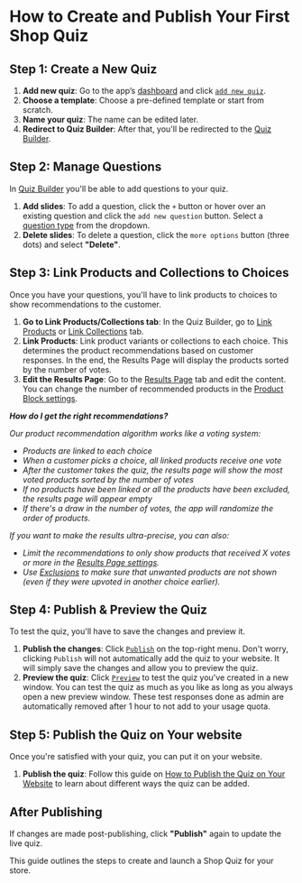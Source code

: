 # How to Create and Publish Your First Shop Quiz

## Step 1: Create a New Quiz

1. **Add new quiz**: Go to the app’s [dashboard](https://docs.revenuehunt.com/reference/dashboard/) and click [`add new quiz`](https://docs.revenuehunt.com/reference/dashboard/#new-quiz).
2. **Choose a template**: Choose a pre-defined template or start from scratch.
3. **Name your quiz**: The name can be edited later.
4. **Redirect to Quiz Builder**: After that, you'll be redirected to the [Quiz Builder](https://docs.revenuehunt.com/reference/quiz-builder/).

## Step 2: Manage Questions

In [Quiz Builder](https://docs.revenuehunt.com/reference/quiz-builder/) you'll be able to add questions to your quiz.

1. **Add slides**: To add a question, click the `+` button or hover over an existing question and click the `add new question` button. Select a [question type](https://docs.revenuehunt.com/reference/quiz-builder/#question-types) from the dropdown.
2. **Delete slides**: To delete a question, click the `more options` button (three dots) and select **"Delete"**.

## Step 3: Link Products and Collections to Choices

Once you have your questions, you'll have to link products to choices to show recommendations to the customer.

1. **Go to Link Products/Collections tab**: In the Quiz Builder, go to [Link Products](https://docs.revenuehunt.com/reference/quiz-builder/#link-products) or [Link Collections](https://docs.revenuehunt.com/reference/quiz-builder/#link-collections) tab.
2. **Link Products**: Link product variants or collections to each choice. This determines the product recommendations based on customer responses. In the end, the Results Page will display the products sorted by the number of votes.
3. **Edit the Results Page**: Go to the [Results Page](https://docs.revenuehunt.com/reference/quiz-builder/#results-page) tab and edit the content. You can change the number of recommended products in the [Product Block settings](https://docs.revenuehunt.com/reference/quiz-builder/#block-settings).

***How do I get the right recommendations?***

*Our product recommendation algorithm works like a voting system:*

- *Products are linked to each choice*
- *When a customer picks a choice, all linked products receive one vote*
- *After the customer takes the quiz, the results page will show the most voted products sorted by the number of votes*
- *If no products have been linked or all the products have been excluded, the results page will appear empty*
- *If there's a draw in the number of votes, the app will randomize the order of products.*

*If you want to make the results ultra-precise, you can also:*

- *Limit the recommendations to only show products that received X votes or more in the [Results Page settings](https://docs.revenuehunt.com/reference/quiz-builder/#advanced-settings).*
- *Use [Exclusions]() to make sure that unwanted products are not shown (even if they were upvoted in another choice earlier).*

## Step 4: Publish & Preview the Quiz

To test the quiz, you'll have to save the changes and preview it.

1. **Publish the changes**: Click [`Publish`](https://docs.revenuehunt.com/reference/quiz-builder/#quiz-builder_1) on the top-right menu. Don't worry, clicking `Publish` will not automatically add the quiz to your website. It will simply save the changes and allow you to preview the quiz.
2. **Preview the quiz**: Click [`Preview`](https://docs.revenuehunt.com/reference/quiz-builder/#quiz-builder_1) to test the quiz you've created in a new window. You can test the quiz as much as you like as long as you always open a new preview window. These test responses done as admin are automatically removed after 1 hour to not add to your usage quota.

## Step 5: Publish the Quiz on Your website

Once you're satisfied with your quiz, you can put it on your website. 

1. **Publish the quiz**: Follow this guide on [How to Publish the Quiz on Your Website](https://docs.revenuehunt.com/how-to-guides/how-to-publish-quiz/) to learn about different ways the quiz can be added.

## After Publishing

If changes are made post-publishing, click **"Publish"** again to update the live quiz.

This guide outlines the steps to create and launch a Shop Quiz for your store.